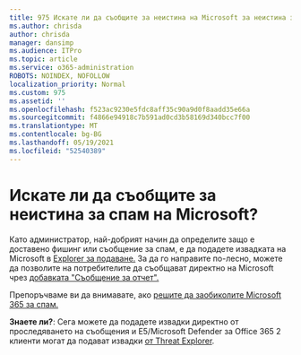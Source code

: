 ```yaml
---
title: 975 Искате ли да съобщите за неистина на Microsoft за неистина за спам?
ms.author: chrisda
author: chrisda
manager: dansimp
ms.audience: ITPro
ms.topic: article
ms.service: o365-administration
ROBOTS: NOINDEX, NOFOLLOW
localization_priority: Normal
ms.custom: 975
ms.assetid: ''
ms.openlocfilehash: f523ac9230e5fdc8aff35c90a9d0f8aadd35e66a
ms.sourcegitcommit: f4866e94918c7b591ad0cd3b58169d340bcc7f00
ms.translationtype: MT
ms.contentlocale: bg-BG
ms.lasthandoff: 05/19/2021
ms.locfileid: "52540389"
---
```

# <a name="would-you-like-to-report-a-spam-false-positive-to-microsoft"></a>Искате ли да съобщите за неистина за спам на Microsoft?

Като администратор, най-добрият начин да определите защо е доставено фишинг или съобщение за спам, е да подадете извадката на Microsoft в [Explorer за подаване.](https://protection.office.com/reportsubmission) За да го направите по-лесно, можете да позволите на потребителите да съобщават директно на Microsoft чрез [добавката "Съобщение за отчет".](https://appsource.microsoft.com/product/office/WA104381180?src=office&tab=Overview)

Препоръчваме ви да внимавате, ако [решите да заобиколите Microsoft 365 за спам.](/exchange/troubleshoot/antispam/cautions-against-bypassing-spam-filters)

**Знаете ли?**: Сега можете да [](https://protection.office.com/messagetrace) подадете извадки директно от проследяването на съобщения и E5/Microsoft Defender за Office 365 2 клиенти могат да подават извадки [от Threat Explorer](/microsoft-365/security/office-365-security/threat-explorer).
